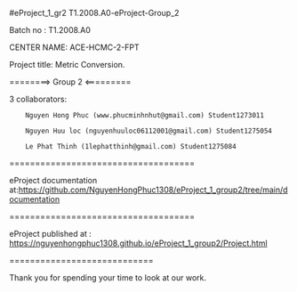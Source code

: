 #eProject_1_gr2
T1.2008.A0-eProject-Group_2

Batch no : T1.2008.A0

CENTER NAME: ACE-HCMC-2-FPT

Project title: Metric Conversion.

========> Group 2 <=========

3 collaborators:

        Nguyen Hong Phuc (www.phucminhnhut@gmail.com) Student1273011

        Nguyen Huu loc (nguyenhuuloc06112001@gmail.com) Student1275054
         
        Le Phat Thinh (1lephatthinh@gmail.com) Student1275084
====================================

eProject documentation at:https://github.com/NguyenHongPhuc1308/eProject_1_group2/tree/main/documentation

====================================

eProject published at : https://nguyenhongphuc1308.github.io/eProject_1_group2/Project.html

============================

Thank you for spending your time to look at our work.
